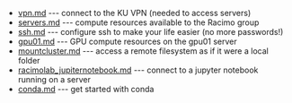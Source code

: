* [vpn.md](vpn.md) --- connect to the KU VPN (needed to access servers)
* [servers.md](servers.md) --- compute resources available to the Racimo group
* [ssh.md](ssh.md) --- configure ssh to make your life easier (no more passwords!)
* [gpu01.md](gpu01.md) --- GPU compute resources on the gpu01 server
* [mountcluster.md](mountcluster.md) --- access a remote filesystem as if it were a local folder
* [racimolab_jupiternotebook.md](racimolab_jupiternotebook.md) --- connect to a jupyter notebook running on a server
* [conda.md](conda.md) --- get started with conda
